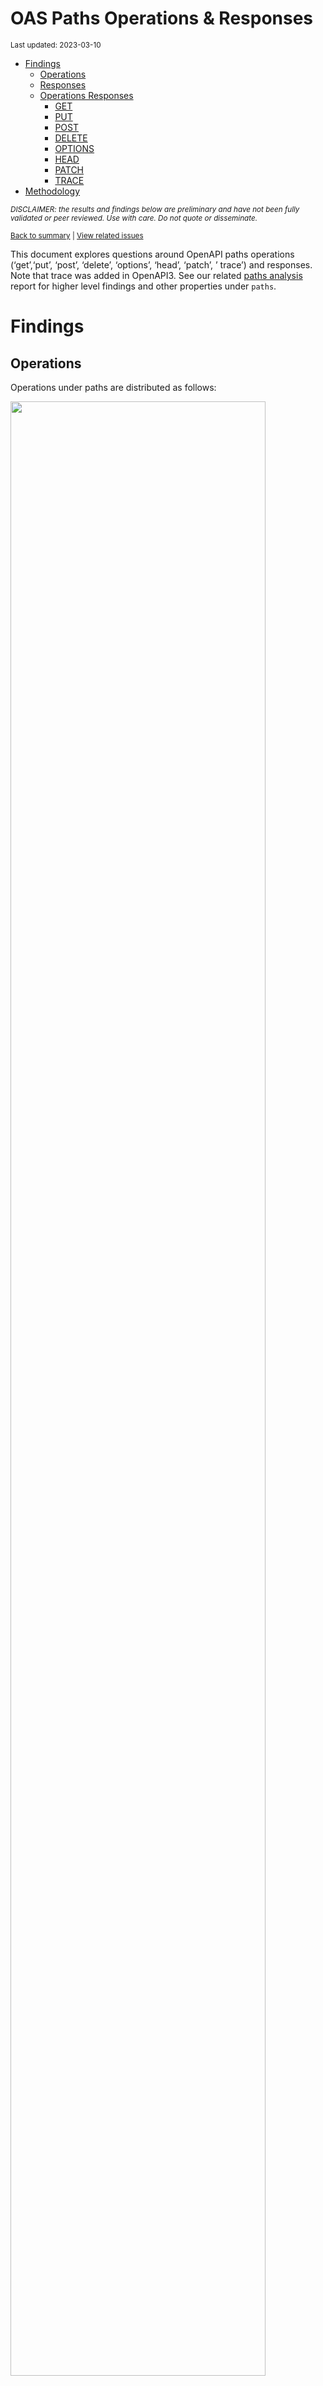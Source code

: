 OAS Paths Operations & Responses
================
<sup>Last updated: 2023-03-10</sup>

- <a href="#findings" id="toc-findings">Findings</a>
  - <a href="#operations" id="toc-operations">Operations</a>
  - <a href="#responses" id="toc-responses">Responses</a>
  - <a href="#operations-responses" id="toc-operations-responses">Operations
    Responses</a>
    - <a href="#get" id="toc-get">GET</a>
    - <a href="#put" id="toc-put">PUT</a>
    - <a href="#post" id="toc-post">POST</a>
    - <a href="#delete" id="toc-delete">DELETE</a>
    - <a href="#options" id="toc-options">OPTIONS</a>
    - <a href="#head" id="toc-head">HEAD</a>
    - <a href="#patch" id="toc-patch">PATCH</a>
    - <a href="#trace" id="toc-trace">TRACE</a>
- <a href="#methodology" id="toc-methodology">Methodology</a>

<sup>*DISCLAIMER: the results and findings below are preliminary and
have not been fully validated or peer reviewed. Use with care. Do not
quote or disseminate.*</sup>

<sup>[Back to summary](oas_summary.md) \| [View related
issues](https://github.com/postman-open-technologies/knowledge-base/labels/oas%3Aoperations)</sup>

This document explores questions around OpenAPI paths operations
(‘get’,‘put’, ‘post’, ‘delete’, ‘options’, ‘head’, ‘patch’, ’ trace’)
and responses. Note that trace was added in OpenAPI3. See our related
[paths analysis](oas_paths.md) report for higher level findings and
other properties under `paths`.

# Findings

## Operations

Operations under paths are distributed as follows:

<img src="oas_paths_operations_files/figure-gfm/oas_paths_operations-1.png" width="90%" />

<details>
<summary>
Table: Counts and percentages of operations under paths
</summary>

| operation |      n |       pct |
|:----------|-------:|----------:|
| get       | 171665 | 0.5086310 |
| post      |  94668 | 0.2804945 |
| put       |  31867 | 0.0944196 |
| delete    |  29825 | 0.0883693 |
| patch     |   8352 | 0.0247464 |
| options   |    775 | 0.0022963 |
| head      |    352 | 0.0010430 |

</details>

## Responses

- Across all 875,275 responses, the most common codes or values are
  `200` 287,227 (32.8%), `400` 97,316 (11.1%), `404` 88,594 (10.1%),
  `401` 78,891 (9%), and `500` 64,642 (7.4%)
- A number of unassigned, / invalid codes and extensions were found. See
  table below for details.
- No significant variations were observed across specification versions
  (2.x vs 3.x) or collections

<img src="oas_paths_operations_files/figure-gfm/oas_paths_responses-1.png" width="90%" />

<details>
<summary>
Table: Counts and percentages of responses under paths (across all
operations)
</summary>

| response                             |      n |       pct |
|:-------------------------------------|-------:|----------:|
| 200                                  | 287227 | 0.3281563 |
| 400                                  |  97316 | 0.1111833 |
| 404                                  |  88594 | 0.1012185 |
| 401                                  |  78891 | 0.0901328 |
| 500                                  |  64642 | 0.0738534 |
| 403                                  |  64138 | 0.0732775 |
| default                              |  52657 | 0.0601605 |
| 201                                  |  22753 | 0.0259953 |
| 204                                  |  21229 | 0.0242541 |
| 429                                  |  15637 | 0.0178652 |
| 405                                  |  11631 | 0.0132884 |
| 409                                  |   9316 | 0.0106435 |
| 422                                  |   7937 | 0.0090680 |
| 202                                  |   7378 | 0.0084294 |
| 503                                  |   6550 | 0.0074834 |
| 415                                  |   6430 | 0.0073463 |
| 406                                  |   5646 | 0.0064505 |
| 502                                  |   3326 | 0.0037999 |
| 501                                  |   3187 | 0.0036411 |
| 304                                  |   2244 | 0.0025638 |
| 410                                  |   1752 | 0.0020017 |
| 504                                  |   1697 | 0.0019388 |
| 408                                  |   1431 | 0.0016349 |
| 412                                  |   1227 | 0.0014018 |
| 5XX                                  |   1017 | 0.0011619 |
| 480                                  |    964 | 0.0011014 |
| 4XX                                  |    886 | 0.0010123 |
| 481                                  |    872 | 0.0009963 |
| 482                                  |    730 | 0.0008340 |
| 302                                  |    679 | 0.0007758 |
| 483                                  |    536 | 0.0006124 |
| 402                                  |    528 | 0.0006032 |
| 413                                  |    507 | 0.0005792 |
| 300                                  |    414 | 0.0004730 |
| 484                                  |    405 | 0.0004627 |
| 420                                  |    386 | 0.0004410 |
| 207                                  |    360 | 0.0004113 |
| 485                                  |    285 | 0.0003256 |
| 301                                  |    271 | 0.0003096 |
| 307                                  |    212 | 0.0002422 |
| 505                                  |    202 | 0.0002308 |
| 203                                  |    198 | 0.0002262 |
| 486                                  |    183 | 0.0002091 |
| 414                                  |    179 | 0.0002045 |
| 303                                  |    148 | 0.0001691 |
| 206                                  |    143 | 0.0001634 |
| 418                                  |    137 | 0.0001565 |
| 487                                  |    124 | 0.0001417 |
| 205                                  |    102 | 0.0001165 |
| 416                                  |     93 | 0.0001063 |
| 417                                  |     91 | 0.0001040 |
| 419                                  |     91 | 0.0001040 |
| 456                                  |     73 | 0.0000834 |
| 426                                  |     69 | 0.0000788 |
| 424                                  |     68 | 0.0000777 |
| 488                                  |     65 | 0.0000743 |
| 555                                  |     62 | 0.0000708 |
| 449                                  |     56 | 0.0000640 |
| 529                                  |     55 | 0.0000628 |
| 423                                  |     46 | 0.0000526 |
| 489                                  |     46 | 0.0000526 |
| 308                                  |     45 | 0.0000514 |
| 490                                  |     39 | 0.0000446 |
| 510                                  |     39 | 0.0000446 |
| 210                                  |     37 | 0.0000423 |
| 299                                  |     37 | 0.0000423 |
| 411                                  |     37 | 0.0000423 |
| 491                                  |     34 | 0.0000388 |
| 596                                  |     34 | 0.0000388 |
| 599                                  |     30 | 0.0000343 |
| 999                                  |     30 | 0.0000343 |
| 492                                  |     29 | 0.0000331 |
| 461                                  |     26 | 0.0000297 |
| 512                                  |     26 | 0.0000297 |
| 520                                  |     26 | 0.0000297 |
| 507                                  |     25 | 0.0000286 |
| 909                                  |     25 | 0.0000286 |
| 493                                  |     24 | 0.0000274 |
| 515                                  |     23 | 0.0000263 |
| 521                                  |     23 | 0.0000263 |
| 101                                  |     22 | 0.0000251 |
| 494                                  |     22 | 0.0000251 |
| 495                                  |     22 | 0.0000251 |
| 553                                  |     22 | 0.0000251 |
| 407                                  |     21 | 0.0000240 |
| 496                                  |     20 | 0.0000228 |
| 460                                  |     19 | 0.0000217 |
| 497                                  |     19 | 0.0000217 |
| 499                                  |     19 | 0.0000217 |
| 498                                  |     18 | 0.0000206 |
| x-csm-error-codes                    |     18 | 0.0000206 |
| 421                                  |     16 | 0.0000183 |
| 100                                  |     12 | 0.0000137 |
| 2XX                                  |     12 | 0.0000137 |
| 428                                  |     10 | 0.0000114 |
| 506                                  |     10 | 0.0000114 |
| 462                                  |      9 | 0.0000103 |
| 508                                  |      9 | 0.0000103 |
| 425                                  |      8 | 0.0000091 |
| 509                                  |      8 | 0.0000091 |
| 511                                  |      8 | 0.0000091 |
| 900                                  |      8 | 0.0000091 |
| 430                                  |      7 | 0.0000080 |
| 531                                  |      7 | 0.0000080 |
| 102                                  |      6 | 0.0000069 |
| 451                                  |      6 | 0.0000069 |
| 457                                  |      6 | 0.0000069 |
| 467                                  |      6 | 0.0000069 |
| 513                                  |      6 | 0.0000069 |
| 514                                  |      6 | 0.0000069 |
| 450                                  |      5 | 0.0000057 |
| 463                                  |      5 | 0.0000057 |
| 477                                  |      5 | 0.0000057 |
| 478                                  |      5 | 0.0000057 |
| 479                                  |      5 | 0.0000057 |
| 516                                  |      5 | 0.0000057 |
| 910                                  |      5 | 0.0000057 |
| x-notification                       |      5 | 0.0000057 |
| x-vendor-operation-response-property |      5 | 0.0000057 |
| 208                                  |      4 | 0.0000046 |
| 226                                  |      4 | 0.0000046 |
| 440                                  |      4 | 0.0000046 |
| 465                                  |      4 | 0.0000046 |
| 466                                  |      4 | 0.0000046 |
| 522                                  |      4 | 0.0000046 |
| 523                                  |      4 | 0.0000046 |
| 550                                  |      4 | 0.0000046 |
| 703                                  |      4 | 0.0000046 |
| x-32700                              |      4 | 0.0000046 |
| x-std-errors                         |      4 | 0.0000046 |
| 222                                  |      3 | 0.0000034 |
| 438                                  |      3 | 0.0000034 |
| 455                                  |      3 | 0.0000034 |
| 458                                  |      3 | 0.0000034 |
| 464                                  |      3 | 0.0000034 |
| 468                                  |      3 | 0.0000034 |
| 475                                  |      3 | 0.0000034 |
| 517                                  |      3 | 0.0000034 |
| 524                                  |      3 | 0.0000034 |
| 525                                  |      3 | 0.0000034 |
| 526                                  |      3 | 0.0000034 |
| 527                                  |      3 | 0.0000034 |
| 540                                  |      3 | 0.0000034 |
| 552                                  |      3 | 0.0000034 |
| x-3                                  |      3 | 0.0000034 |
| x-32602                              |      3 | 0.0000034 |
| 236                                  |      2 | 0.0000023 |
| 444                                  |      2 | 0.0000023 |
| 448                                  |      2 | 0.0000023 |
| 454                                  |      2 | 0.0000023 |
| 473                                  |      2 | 0.0000023 |
| 518                                  |      2 | 0.0000023 |
| 528                                  |      2 | 0.0000023 |
| 530                                  |      2 | 0.0000023 |
| 551                                  |      2 | 0.0000023 |
| 103                                  |      1 | 0.0000011 |
| 209                                  |      1 | 0.0000011 |
| 215                                  |      1 | 0.0000011 |
| 218                                  |      1 | 0.0000011 |
| 220                                  |      1 | 0.0000011 |
| 250                                  |      1 | 0.0000011 |
| 255                                  |      1 | 0.0000011 |
| 305                                  |      1 | 0.0000011 |
| 306                                  |      1 | 0.0000011 |
| 333                                  |      1 | 0.0000011 |
| 431                                  |      1 | 0.0000011 |
| 469                                  |      1 | 0.0000011 |
| 472                                  |      1 | 0.0000011 |
| 474                                  |      1 | 0.0000011 |
| 476                                  |      1 | 0.0000011 |
| 532                                  |      1 | 0.0000011 |
| 533                                  |      1 | 0.0000011 |
| 534                                  |      1 | 0.0000011 |
| 535                                  |      1 | 0.0000011 |
| 536                                  |      1 | 0.0000011 |
| 544                                  |      1 | 0.0000011 |
| 560                                  |      1 | 0.0000011 |
| 561                                  |      1 | 0.0000011 |
| 591                                  |      1 | 0.0000011 |
| 593                                  |      1 | 0.0000011 |
| 598                                  |      1 | 0.0000011 |
| 601                                  |      1 | 0.0000011 |
| 704                                  |      1 | 0.0000011 |
| x-codegen-request-body-name          |      1 | 0.0000011 |
| x-swrclassic                         |      1 | 0.0000011 |

</details>

## Operations Responses

### GET

- GET is the \#1 ranked operation
- Across the 424,278 responses for GET, the most common values are `200`
  165,024 (38.9%), `404` 45,593 (10.7%), `400` 41,722 (9.8%), `401`
  36,517 (8.6%), and `500` 31,847 (7.5%)

<img src="oas_paths_operations_files/figure-gfm/oas_paths_operations_responses_get-1.png" width="90%" />

<details>
<summary>
Table: Counts and percentages of responses for the GET operation
</summary>

| response                             |      n |       pct |
|:-------------------------------------|-------:|----------:|
| 200                                  | 165024 | 0.3889525 |
| 404                                  |  45593 | 0.1074602 |
| 400                                  |  41722 | 0.0983365 |
| 401                                  |  36517 | 0.0860686 |
| 500                                  |  31847 | 0.0750616 |
| 403                                  |  29805 | 0.0702488 |
| default                              |  27634 | 0.0651318 |
| 429                                  |   7532 | 0.0177525 |
| 405                                  |   4433 | 0.0104483 |
| 204                                  |   3840 | 0.0090507 |
| 503                                  |   3809 | 0.0089776 |
| 406                                  |   3389 | 0.0079877 |
| 415                                  |   3066 | 0.0072264 |
| 202                                  |   2470 | 0.0058217 |
| 409                                  |   2311 | 0.0054469 |
| 422                                  |   2152 | 0.0050721 |
| 502                                  |   1895 | 0.0044664 |
| 304                                  |   1670 | 0.0039361 |
| 501                                  |   1467 | 0.0034576 |
| 504                                  |   1170 | 0.0027576 |
| 410                                  |    835 | 0.0019680 |
| 408                                  |    659 | 0.0015532 |
| 5XX                                  |    508 | 0.0011973 |
| 4XX                                  |    484 | 0.0011408 |
| 302                                  |    374 | 0.0008815 |
| 412                                  |    310 | 0.0007307 |
| 201                                  |    305 | 0.0007189 |
| 420                                  |    252 | 0.0005940 |
| 300                                  |    247 | 0.0005822 |
| 301                                  |    235 | 0.0005539 |
| 402                                  |    206 | 0.0004855 |
| 413                                  |    198 | 0.0004667 |
| 480                                  |    168 | 0.0003960 |
| 203                                  |    167 | 0.0003936 |
| 481                                  |    158 | 0.0003724 |
| 307                                  |    158 | 0.0003724 |
| 505                                  |    146 | 0.0003441 |
| 207                                  |    139 | 0.0003276 |
| 482                                  |    126 | 0.0002970 |
| 414                                  |    123 | 0.0002899 |
| 206                                  |    113 | 0.0002663 |
| 418                                  |    112 | 0.0002640 |
| 416                                  |     78 | 0.0001838 |
| 303                                  |     78 | 0.0001838 |
| 483                                  |     63 | 0.0001485 |
| 484                                  |     48 | 0.0001131 |
| 426                                  |     44 | 0.0001037 |
| 417                                  |     38 | 0.0000896 |
| 456                                  |     35 | 0.0000825 |
| 419                                  |     34 | 0.0000801 |
| 485                                  |     31 | 0.0000731 |
| 423                                  |     28 | 0.0000660 |
| 299                                  |     28 | 0.0000660 |
| 529                                  |     28 | 0.0000660 |
| 555                                  |     27 | 0.0000636 |
| 553                                  |     21 | 0.0000495 |
| 510                                  |     20 | 0.0000471 |
| 205                                  |     18 | 0.0000424 |
| 424                                  |     17 | 0.0000401 |
| 101                                  |     16 | 0.0000377 |
| 999                                  |     15 | 0.0000354 |
| 308                                  |     15 | 0.0000354 |
| 461                                  |     11 | 0.0000259 |
| 512                                  |     11 | 0.0000259 |
| 909                                  |     10 | 0.0000236 |
| 407                                  |     10 | 0.0000236 |
| 596                                  |     10 | 0.0000236 |
| 462                                  |      8 | 0.0000189 |
| 460                                  |      8 | 0.0000189 |
| 100                                  |      8 | 0.0000189 |
| 520                                  |      8 | 0.0000189 |
| 421                                  |      7 | 0.0000165 |
| 900                                  |      5 | 0.0000118 |
| 910                                  |      5 | 0.0000118 |
| 2XX                                  |      5 | 0.0000118 |
| x-vendor-operation-response-property |      5 | 0.0000118 |
| 411                                  |      5 | 0.0000118 |
| 515                                  |      5 | 0.0000118 |
| 428                                  |      5 | 0.0000118 |
| 521                                  |      5 | 0.0000118 |
| 467                                  |      4 | 0.0000094 |
| x-csm-error-codes                    |      4 | 0.0000094 |
| 465                                  |      4 | 0.0000094 |
| 487                                  |      3 | 0.0000071 |
| 486                                  |      3 | 0.0000071 |
| 449                                  |      3 | 0.0000071 |
| 451                                  |      3 | 0.0000071 |
| 102                                  |      3 | 0.0000071 |
| 703                                  |      3 | 0.0000071 |
| 222                                  |      3 | 0.0000071 |
| 550                                  |      2 | 0.0000047 |
| 444                                  |      2 | 0.0000047 |
| 440                                  |      2 | 0.0000047 |
| 527                                  |      2 | 0.0000047 |
| 526                                  |      2 | 0.0000047 |
| 525                                  |      2 | 0.0000047 |
| 208                                  |      2 | 0.0000047 |
| 523                                  |      2 | 0.0000047 |
| 430                                  |      2 | 0.0000047 |
| 522                                  |      2 | 0.0000047 |
| 511                                  |      2 | 0.0000047 |
| 236                                  |      2 | 0.0000047 |
| 552                                  |      2 | 0.0000047 |
| 490                                  |      1 | 0.0000024 |
| 425                                  |      1 | 0.0000024 |
| 431                                  |      1 | 0.0000024 |
| 450                                  |      1 | 0.0000024 |
| 333                                  |      1 | 0.0000024 |
| 472                                  |      1 | 0.0000024 |
| 306                                  |      1 | 0.0000024 |
| 305                                  |      1 | 0.0000024 |
| 226                                  |      1 | 0.0000024 |
| 488                                  |      1 | 0.0000024 |
| 489                                  |      1 | 0.0000024 |
| 491                                  |      1 | 0.0000024 |
| 494                                  |      1 | 0.0000024 |
| 495                                  |      1 | 0.0000024 |
| 496                                  |      1 | 0.0000024 |
| 497                                  |      1 | 0.0000024 |
| 498                                  |      1 | 0.0000024 |
| 499                                  |      1 | 0.0000024 |
| 220                                  |      1 | 0.0000024 |
| 218                                  |      1 | 0.0000024 |
| 210                                  |      1 | 0.0000024 |
| 103                                  |      1 | 0.0000024 |
| 506                                  |      1 | 0.0000024 |
| 507                                  |      1 | 0.0000024 |
| 508                                  |      1 | 0.0000024 |
| 509                                  |      1 | 0.0000024 |
| 524                                  |      1 | 0.0000024 |
| 528                                  |      1 | 0.0000024 |
| 530                                  |      1 | 0.0000024 |
| 544                                  |      1 | 0.0000024 |
| 551                                  |      1 | 0.0000024 |
| 560                                  |      1 | 0.0000024 |
| 561                                  |      1 | 0.0000024 |
| 598                                  |      1 | 0.0000024 |
| 601                                  |      1 | 0.0000024 |
| x-codegen-request-body-name          |      1 | 0.0000024 |
| x-swrclassic                         |      1 | 0.0000024 |

</details>

### PUT

- PUT is the \#3 ranked operation
- Across the 99,832 responses for PUT, the most common values are `200`
  26,533 (26.6%), `400` 13,747 (13.8%), `404` 12,129 (12.1%), `401`
  10,040 (10.1%), and `403` 8,479 (8.5%)

<img src="oas_paths_operations_files/figure-gfm/oas_paths_operations_responses_put-1.png" width="90%" />

<details>
<summary>
Table: Counts and percentages of responses for the PUT operation
</summary>

| response |     n |       pct |
|:---------|------:|----------:|
| 200      | 26533 | 0.2657765 |
| 400      | 13747 | 0.1377013 |
| 404      | 12129 | 0.1214941 |
| 401      | 10040 | 0.1005690 |
| 403      |  8479 | 0.0849327 |
| 500      |  7549 | 0.0756170 |
| default  |  4357 | 0.0436433 |
| 429      |  3744 | 0.0375030 |
| 201      |  2936 | 0.0294094 |
| 204      |  2520 | 0.0252424 |
| 405      |  1398 | 0.0140035 |
| 422      |  1155 | 0.0115694 |
| 409      |   966 | 0.0096763 |
| 202      |   828 | 0.0082939 |
| 415      |   529 | 0.0052989 |
| 406      |   387 | 0.0038765 |
| 503      |   384 | 0.0038465 |
| 412      |   332 | 0.0033256 |
| 501      |   319 | 0.0031954 |
| 502      |   229 | 0.0022939 |
| 410      |   215 | 0.0021536 |
| 408      |   161 | 0.0016127 |
| 304      |   114 | 0.0011419 |
| 5XX      |    59 | 0.0005910 |
| 504      |    51 | 0.0005109 |
| 207      |    46 | 0.0004608 |
| 505      |    41 | 0.0004107 |
| 205      |    39 | 0.0003907 |
| 481      |    34 | 0.0003406 |
| 482      |    34 | 0.0003406 |
| 480      |    34 | 0.0003406 |
| 485      |    30 | 0.0003005 |
| 483      |    30 | 0.0003005 |
| 484      |    30 | 0.0003005 |
| 486      |    27 | 0.0002705 |
| 307      |    25 | 0.0002504 |
| 301      |    24 | 0.0002404 |
| 413      |    24 | 0.0002404 |
| 302      |    23 | 0.0002304 |
| 487      |    23 | 0.0002304 |
| 210      |    22 | 0.0002204 |
| 521      |    18 | 0.0001803 |
| 402      |    17 | 0.0001703 |
| 300      |    14 | 0.0001402 |
| 4XX      |    12 | 0.0001202 |
| 555      |    12 | 0.0001202 |
| 420      |    10 | 0.0001002 |
| 414      |    10 | 0.0001002 |
| 417      |     9 | 0.0000902 |
| 416      |     7 | 0.0000701 |
| 456      |     6 | 0.0000601 |
| 203      |     6 | 0.0000601 |
| 424      |     6 | 0.0000601 |
| 423      |     6 | 0.0000601 |
| 510      |     5 | 0.0000501 |
| 2XX      |     4 | 0.0000401 |
| 407      |     4 | 0.0000401 |
| 428      |     4 | 0.0000401 |
| 449      |     4 | 0.0000401 |
| 460      |     4 | 0.0000401 |
| 461      |     4 | 0.0000401 |
| 308      |     3 | 0.0000301 |
| 303      |     3 | 0.0000301 |
| 550      |     2 | 0.0000200 |
| 515      |     2 | 0.0000200 |
| 419      |     2 | 0.0000200 |
| 206      |     1 | 0.0000100 |
| 524      |     1 | 0.0000100 |
| 540      |     1 | 0.0000100 |
| 551      |     1 | 0.0000100 |
| 552      |     1 | 0.0000100 |
| 100      |     1 | 0.0000100 |
| 703      |     1 | 0.0000100 |
| 418      |     1 | 0.0000100 |
| 507      |     1 | 0.0000100 |
| 411      |     1 | 0.0000100 |
| 512      |     1 | 0.0000100 |

</details>

### POST

- POST is the \#2 ranked operation
- Across the 245,175 responses for POST, the most common values are
  `200` 69,787 (28.5%), `400` 30,097 (12.3%), `401` 22,059 (9%), `500`
  18,934 (7.7%), and `201` 18,849 (7.7%)

<img src="oas_paths_operations_files/figure-gfm/oas_paths_operations_responses_post-1.png" width="90%" />

<details>
<summary>
Table: Counts and percentages of responses for the POST operation
</summary>

| response          |     n |       pct |
|:------------------|------:|----------:|
| 200               | 69787 | 0.2846416 |
| 400               | 30097 | 0.1227572 |
| 401               | 22059 | 0.0899725 |
| 500               | 18934 | 0.0772265 |
| 201               | 18849 | 0.0768798 |
| 403               | 17651 | 0.0719935 |
| 404               | 17149 | 0.0699460 |
| default           | 14935 | 0.0609157 |
| 409               |  4454 | 0.0181666 |
| 405               |  4388 | 0.0178974 |
| 422               |  3498 | 0.0142674 |
| 429               |  3280 | 0.0133782 |
| 204               |  3168 | 0.0129214 |
| 202               |  2741 | 0.0111798 |
| 415               |  1927 | 0.0078597 |
| 503               |  1822 | 0.0074314 |
| 406               |  1088 | 0.0044376 |
| 501               |   961 | 0.0039196 |
| 480               |   730 | 0.0029775 |
| 502               |   711 | 0.0029000 |
| 481               |   648 | 0.0026430 |
| 482               |   540 | 0.0022025 |
| 408               |   440 | 0.0017946 |
| 504               |   423 | 0.0017253 |
| 483               |   415 | 0.0016927 |
| 410               |   402 | 0.0016396 |
| 412               |   329 | 0.0013419 |
| 484               |   302 | 0.0012318 |
| 5XX               |   279 | 0.0011380 |
| 302               |   268 | 0.0010931 |
| 413               |   258 | 0.0010523 |
| 402               |   250 | 0.0010197 |
| 4XX               |   211 | 0.0008606 |
| 485               |   203 | 0.0008280 |
| 304               |   186 | 0.0007586 |
| 486               |   139 | 0.0005669 |
| 207               |   138 | 0.0005629 |
| 420               |   115 | 0.0004691 |
| 487               |    96 | 0.0003916 |
| 488               |    64 | 0.0002610 |
| 303               |    59 | 0.0002406 |
| 300               |    54 | 0.0002203 |
| 489               |    45 | 0.0001835 |
| 419               |    43 | 0.0001754 |
| 449               |    41 | 0.0001672 |
| 414               |    39 | 0.0001591 |
| 490               |    38 | 0.0001550 |
| 417               |    36 | 0.0001468 |
| 491               |    33 | 0.0001346 |
| 599               |    30 | 0.0001224 |
| 205               |    30 | 0.0001224 |
| 492               |    29 | 0.0001183 |
| 456               |    27 | 0.0001101 |
| 411               |    26 | 0.0001060 |
| 596               |    24 | 0.0000979 |
| 493               |    24 | 0.0000979 |
| 529               |    23 | 0.0000938 |
| 206               |    22 | 0.0000897 |
| 495               |    21 | 0.0000857 |
| 203               |    21 | 0.0000857 |
| 507               |    21 | 0.0000857 |
| 494               |    21 | 0.0000857 |
| 496               |    19 | 0.0000775 |
| 424               |    19 | 0.0000775 |
| 520               |    18 | 0.0000734 |
| 499               |    18 | 0.0000734 |
| 497               |    18 | 0.0000734 |
| 498               |    17 | 0.0000693 |
| 418               |    17 | 0.0000693 |
| 307               |    16 | 0.0000653 |
| 308               |    16 | 0.0000653 |
| 999               |    15 | 0.0000612 |
| 426               |    15 | 0.0000612 |
| 909               |    15 | 0.0000612 |
| 515               |    14 | 0.0000571 |
| 512               |    14 | 0.0000571 |
| 210               |    14 | 0.0000571 |
| 510               |    13 | 0.0000530 |
| 505               |    12 | 0.0000489 |
| x-csm-error-codes |    10 | 0.0000408 |
| 421               |     9 | 0.0000367 |
| 506               |     9 | 0.0000367 |
| 423               |     8 | 0.0000326 |
| 508               |     8 | 0.0000326 |
| 299               |     8 | 0.0000326 |
| 460               |     7 | 0.0000286 |
| 425               |     7 | 0.0000286 |
| 407               |     7 | 0.0000286 |
| 531               |     7 | 0.0000286 |
| 509               |     7 | 0.0000286 |
| 101               |     6 | 0.0000245 |
| 514               |     6 | 0.0000245 |
| 457               |     6 | 0.0000245 |
| 513               |     6 | 0.0000245 |
| 511               |     6 | 0.0000245 |
| 478               |     5 | 0.0000204 |
| 477               |     5 | 0.0000204 |
| 463               |     5 | 0.0000204 |
| x-notification    |     5 | 0.0000204 |
| 430               |     5 | 0.0000204 |
| 516               |     5 | 0.0000204 |
| 416               |     5 | 0.0000204 |
| 479               |     5 | 0.0000204 |
| x-32700           |     4 | 0.0000163 |
| 450               |     4 | 0.0000163 |
| 466               |     4 | 0.0000163 |
| 461               |     4 | 0.0000163 |
| 517               |     3 | 0.0000122 |
| 438               |     3 | 0.0000122 |
| 468               |     3 | 0.0000122 |
| 475               |     3 | 0.0000122 |
| x-32602           |     3 | 0.0000122 |
| 458               |     3 | 0.0000122 |
| x-3               |     3 | 0.0000122 |
| 455               |     3 | 0.0000122 |
| 102               |     3 | 0.0000122 |
| 464               |     3 | 0.0000122 |
| 451               |     3 | 0.0000122 |
| 555               |     3 | 0.0000122 |
| 900               |     3 | 0.0000122 |
| 448               |     2 | 0.0000082 |
| 208               |     2 | 0.0000082 |
| 226               |     2 | 0.0000082 |
| 2XX               |     2 | 0.0000082 |
| 301               |     2 | 0.0000082 |
| 440               |     2 | 0.0000082 |
| 454               |     2 | 0.0000082 |
| 467               |     2 | 0.0000082 |
| 473               |     2 | 0.0000082 |
| 518               |     2 | 0.0000082 |
| 522               |     2 | 0.0000082 |
| 523               |     2 | 0.0000082 |
| 540               |     2 | 0.0000082 |
| x-std-errors      |     2 | 0.0000082 |
| 530               |     1 | 0.0000041 |
| 534               |     1 | 0.0000041 |
| 535               |     1 | 0.0000041 |
| 536               |     1 | 0.0000041 |
| 532               |     1 | 0.0000041 |
| 553               |     1 | 0.0000041 |
| 528               |     1 | 0.0000041 |
| 591               |     1 | 0.0000041 |
| 593               |     1 | 0.0000041 |
| 527               |     1 | 0.0000041 |
| 526               |     1 | 0.0000041 |
| 525               |     1 | 0.0000041 |
| 704               |     1 | 0.0000041 |
| 524               |     1 | 0.0000041 |
| 476               |     1 | 0.0000041 |
| 474               |     1 | 0.0000041 |
| 469               |     1 | 0.0000041 |
| 462               |     1 | 0.0000041 |
| 255               |     1 | 0.0000041 |
| 250               |     1 | 0.0000041 |
| 215               |     1 | 0.0000041 |
| 100               |     1 | 0.0000041 |
| 533               |     1 | 0.0000041 |

</details>

### DELETE

- DELETE is the \#4 ranked operation
- Across the 77,588 responses for DELETE, the most common values are
  `200` 17,732 (22.9%), `404` 10,561 (13.6%), `204` 10,474 (13.5%),
  `400` 9,044 (11.7%), and `401` 7,195 (9.3%)

<img src="oas_paths_operations_files/figure-gfm/oas_paths_operations_responses_delete-1.png" width="90%" />

<details>
<summary>
Table: Counts and percentages of responses for the DELETE operation
</summary>

| response          |     n |       pct |
|:------------------|------:|----------:|
| 200               | 17732 | 0.2285405 |
| 404               | 10561 | 0.1361164 |
| 204               | 10474 | 0.1349951 |
| 400               |  9044 | 0.1165644 |
| 401               |  7195 | 0.0927334 |
| 403               |  5689 | 0.0733232 |
| 500               |  4670 | 0.0601897 |
| default           |  4495 | 0.0579342 |
| 202               |  1071 | 0.0138037 |
| 405               |   963 | 0.0124117 |
| 409               |   854 | 0.0110069 |
| 429               |   803 | 0.0103495 |
| 422               |   550 | 0.0070887 |
| 415               |   498 | 0.0064185 |
| 406               |   411 | 0.0052972 |
| 503               |   322 | 0.0041501 |
| 501               |   290 | 0.0037377 |
| 502               |   277 | 0.0035701 |
| 412               |   227 | 0.0029257 |
| 410               |   223 | 0.0028742 |
| 201               |   219 | 0.0028226 |
| 304               |   189 | 0.0024359 |
| 408               |   159 | 0.0020493 |
| 5XX               |   102 | 0.0013146 |
| 4XX               |    80 | 0.0010311 |
| 300               |    44 | 0.0005671 |
| 504               |    34 | 0.0004382 |
| 480               |    32 | 0.0004124 |
| 481               |    32 | 0.0004124 |
| 207               |    31 | 0.0003995 |
| 482               |    30 | 0.0003867 |
| 483               |    28 | 0.0003609 |
| 484               |    25 | 0.0003222 |
| 402               |    24 | 0.0003093 |
| 485               |    21 | 0.0002707 |
| 424               |    21 | 0.0002707 |
| 413               |    18 | 0.0002320 |
| 486               |    14 | 0.0001804 |
| 302               |    10 | 0.0001289 |
| 555               |    10 | 0.0001289 |
| 419               |    10 | 0.0001289 |
| 420               |     9 | 0.0001160 |
| 303               |     8 | 0.0001031 |
| 414               |     7 | 0.0000902 |
| 308               |     7 | 0.0000902 |
| 307               |     7 | 0.0000902 |
| 417               |     6 | 0.0000773 |
| 449               |     6 | 0.0000773 |
| 456               |     5 | 0.0000644 |
| 426               |     5 | 0.0000644 |
| 205               |     5 | 0.0000644 |
| 418               |     5 | 0.0000644 |
| 203               |     4 | 0.0000516 |
| 461               |     4 | 0.0000516 |
| 529               |     4 | 0.0000516 |
| 206               |     4 | 0.0000516 |
| 505               |     3 | 0.0000387 |
| x-std-errors      |     2 | 0.0000258 |
| 487               |     2 | 0.0000258 |
| 515               |     2 | 0.0000258 |
| x-csm-error-codes |     2 | 0.0000258 |
| 507               |     1 | 0.0000129 |
| 510               |     1 | 0.0000129 |
| 100               |     1 | 0.0000129 |
| 301               |     1 | 0.0000129 |
| 2XX               |     1 | 0.0000129 |
| 299               |     1 | 0.0000129 |
| 423               |     1 | 0.0000129 |
| 416               |     1 | 0.0000129 |
| 226               |     1 | 0.0000129 |

</details>

### OPTIONS

- OPTIONS is the \#6 ranked operation
- Across the 1,169 responses for OPTIONS, the most common values are
  `200` 726 (62.1%), `204` 110 (9.4%), `401` 104 (8.9%), `403` 100
  (8.6%), and `500` 34 (2.9%)

<img src="oas_paths_operations_files/figure-gfm/oas_paths_operations_responses_options-1.png" width="90%" />

<details>
<summary>
Table: Counts and percentages of responses for the OPTIONS operation
</summary>

| response |   n |       pct |
|:---------|----:|----------:|
| 200      | 726 | 0.6210436 |
| 204      | 110 | 0.0940975 |
| 401      | 104 | 0.0889649 |
| 403      | 100 | 0.0855432 |
| 500      |  34 | 0.0290847 |
| default  |  26 | 0.0222412 |
| 400      |  26 | 0.0222412 |
| 404      |  19 | 0.0162532 |
| 5XX      |  16 | 0.0136869 |
| 502      |   3 | 0.0025663 |
| 504      |   3 | 0.0025663 |
| 409      |   2 | 0.0017109 |

</details>

### HEAD

- HEAD is the \#7 ranked operation
- Across the 838 responses for HEAD, the most common values are `200`
  276 (32.9%), `401` 112 (13.4%), `403` 88 (10.5%), `204` 85 (10.1%),
  and `404` 78 (9.3%)

<img src="oas_paths_operations_files/figure-gfm/oas_paths_operations_responses_head-1.png" width="90%" />

<details>
<summary>
Table: Counts and percentages of responses for the HEAD operation
</summary>

| response |   n |       pct |
|:---------|----:|----------:|
| 200      | 276 | 0.3293556 |
| 401      | 112 | 0.1336516 |
| 403      |  88 | 0.1050119 |
| 204      |  85 | 0.1014320 |
| 404      |  78 | 0.0930788 |
| default  |  78 | 0.0930788 |
| 400      |  38 | 0.0453461 |
| 500      |  37 | 0.0441527 |
| 406      |   8 | 0.0095465 |
| 503      |   7 | 0.0083532 |
| 429      |   6 | 0.0071599 |
| 501      |   3 | 0.0035800 |
| 409      |   3 | 0.0035800 |
| 408      |   2 | 0.0023866 |
| 410      |   2 | 0.0023866 |
| 419      |   2 | 0.0023866 |
| 422      |   2 | 0.0023866 |
| 304      |   2 | 0.0023866 |
| 412      |   2 | 0.0023866 |
| 5XX      |   2 | 0.0023866 |
| 206      |   1 | 0.0011933 |
| 415      |   1 | 0.0011933 |
| 416      |   1 | 0.0011933 |
| 307      |   1 | 0.0011933 |
| 302      |   1 | 0.0011933 |

</details>

### PATCH

- PATCH is the \#5 ranked operation
- Across the 26,395 responses for PATCH, the most common values are
  `200` 7,149 (27.1%), `404` 3,065 (11.6%), `401` 2,864 (10.9%), `400`
  2,642 (10%), and `403` 2,326 (8.8%)

<img src="oas_paths_operations_files/figure-gfm/oas_paths_operations_responses_patch-1.png" width="90%" />

<details>
<summary>
Table: Counts and percentages of responses for the PATCH operation
</summary>

| response          |    n |       pct |
|:------------------|-----:|----------:|
| 200               | 7149 | 0.2708468 |
| 404               | 3065 | 0.1161205 |
| 401               | 2864 | 0.1085054 |
| 400               | 2642 | 0.1000947 |
| 403               | 2326 | 0.0881228 |
| 500               | 1571 | 0.0595188 |
| default           | 1132 | 0.0428869 |
| 204               | 1032 | 0.0390983 |
| 409               |  726 | 0.0275052 |
| 422               |  580 | 0.0219739 |
| 405               |  449 | 0.0170108 |
| 201               |  444 | 0.0168214 |
| 415               |  409 | 0.0154954 |
| 406               |  363 | 0.0137526 |
| 429               |  272 | 0.0103050 |
| 202               |  268 | 0.0101534 |
| 502               |  211 | 0.0079939 |
| 503               |  206 | 0.0078045 |
| 501               |  147 | 0.0055692 |
| 4XX               |   99 | 0.0037507 |
| 304               |   83 | 0.0031445 |
| 410               |   75 | 0.0028414 |
| 300               |   55 | 0.0020837 |
| 5XX               |   51 | 0.0019322 |
| 402               |   31 | 0.0011745 |
| 412               |   27 | 0.0010229 |
| 504               |   16 | 0.0006062 |
| 205               |   10 | 0.0003789 |
| 555               |   10 | 0.0003789 |
| 408               |   10 | 0.0003789 |
| 413               |    9 | 0.0003410 |
| 301               |    9 | 0.0003410 |
| 207               |    6 | 0.0002273 |
| 307               |    5 | 0.0001894 |
| 411               |    5 | 0.0001894 |
| 424               |    5 | 0.0001894 |
| 426               |    5 | 0.0001894 |
| 308               |    4 | 0.0001515 |
| 461               |    3 | 0.0001137 |
| 302               |    3 | 0.0001137 |
| 423               |    3 | 0.0001137 |
| x-csm-error-codes |    2 | 0.0000758 |
| 418               |    2 | 0.0000758 |
| 449               |    2 | 0.0000758 |
| 417               |    2 | 0.0000758 |
| 206               |    2 | 0.0000758 |
| 100               |    1 | 0.0000379 |
| 507               |    1 | 0.0000379 |
| 416               |    1 | 0.0000379 |
| 428               |    1 | 0.0000379 |
| 209               |    1 | 0.0000379 |

</details>

### TRACE

*This operation is excluded from the analysis as it has, sadly, not been
found so far in any API.*

# Methodology

The above statistics are derived from multiple database views querying
the OpenAPI JSON under the `/paths/<path>/<operation>/<responses>`.

